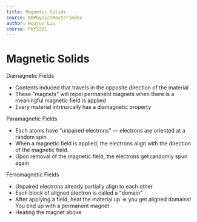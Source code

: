 ```yaml
---
title: Magnetic Solids
source: KBPhysicsMasterIndex
author: Houjun Liu
course: PHYS201
---
```


# Magnetic Solids
Diamagnetic Fields

- Contents induced that travels in the opposite direction of the material
- These "magnets" will repel permanent magnets when there is a meaningful magnetic field is applied
- Every material intrinsically has a diamagnetic property

Paramagnetic Fields

- Each atoms have "unpaired electrons" — electrons are oriented at a random spin
- When a magnetic field is applied, the electrons align with the direction of the magnetic field.
- Upon removal of the magnetic field, the electrons get randomly spun again

Ferromagnetic Fields

- Unpaired electrons already partially align to each other
- Each block of aligned electron is called a "domain"
- After applying a field, heat the material up => you get aligned domains! You end up with a permanent magnet
- Heating the magnet above
